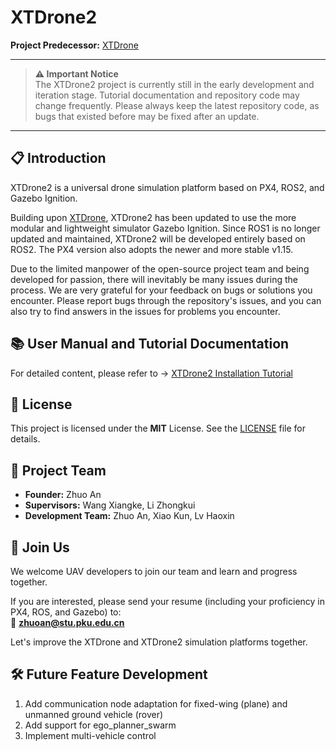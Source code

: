 # XTDrone2

**Project Predecessor:** [XTDrone](https://gitee.com/robin_shaun/XTDrone)

---

> **⚠️ Important Notice**  
> The XTDrone2 project is currently still in the early development and iteration stage. Tutorial documentation and repository code may change frequently. Please always keep the latest repository code, as bugs that existed before may be fixed after an update.

---

## 📋 Introduction

XTDrone2 is a universal drone simulation platform based on PX4, ROS2, and Gazebo Ignition.

Building upon [XTDrone](https://gitee.com/robin_shaun/XTDrone), XTDrone2 has been updated to use the more modular and lightweight simulator Gazebo Ignition. Since ROS1 is no longer updated and maintained, XTDrone2 will be developed entirely based on ROS2. The PX4 version also adopts the newer and more stable v1.15.

Due to the limited manpower of the open-source project team and being developed for passion, there will inevitably be many issues during the process. We are very grateful for your feedback on bugs or solutions you encounter. Please report bugs through the repository's issues, and you can also try to find answers in the issues for problems you encounter.

## 📚 User Manual and Tutorial Documentation

For detailed content, please refer to → [XTDrone2 Installation Tutorial](https://www.yuque.com/xtdrone/xtdrone2/tutorial)

## 📄 License

This project is licensed under the **MIT** License. See the [LICENSE](LICENSE) file for details.

## 👥 Project Team

- **Founder:** Zhuo An
- **Supervisors:** Wang Xiangke, Li Zhongkui  
- **Development Team:** Zhuo An, Xiao Kun, Lv Haoxin

## 🚀 Join Us

We welcome UAV developers to join our team and learn and progress together.

If you are interested, please send your resume (including your proficiency in PX4, ROS, and Gazebo) to:  
📧 **zhuoan@stu.pku.edu.cn**

Let's improve the XTDrone and XTDrone2 simulation platforms together.

## 🛠️ Future Feature Development

1. Add communication node adaptation for fixed-wing (plane) and unmanned ground vehicle (rover)
2. Add support for ego_planner_swarm  
3. Implement multi-vehicle control